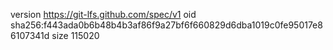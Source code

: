 version https://git-lfs.github.com/spec/v1
oid sha256:f443ada0b6b48b4b3af86f9a27bf6f660829d6dba1019c0fe95017e86107341d
size 115020
